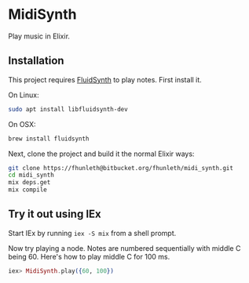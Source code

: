 # MidiSynth

Play music in Elixir.

## Installation

This project requires [FluidSynth](http://www.fluidsynth.org/) to play notes.
First install it.

On Linux:
```sh
sudo apt install libfluidsynth-dev
```

On OSX:
```sh
brew install fluidsynth
```

Next, clone the project and build it the normal Elixir ways:

```sh
git clone https://fhunleth@bitbucket.org/fhunleth/midi_synth.git
cd midi_synth
mix deps.get
mix compile
```

## Try it out using IEx

Start IEx by running `iex -S mix` from a shell prompt.

Now try playing a node. Notes are numbered sequentially with middle C being 60.
Here's how to play middle C for 100 ms.

```elixir
iex> MidiSynth.play({60, 100})
```

